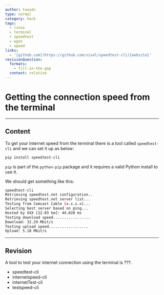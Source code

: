 ```yaml
---
author: tuwidc
type: normal
category: hack
tags:
  - linux
  - terminal
  - speedtest
  - wget
  - speed
links:
  - '[github.com](https://github.com/sivel/speedtest-cli){website}'
revisionQuestion:
  formats:
    - fill-in-the-gap
  context: relative
---
```


# Getting the connection speed from the terminal


---

## Content

To get your internet speed from the terminal there is a tool called `speedtest-cli`
and we can set it up as below:

```bash
pip install speedtest-cli
```

`pip` is part of the `python-pip` package and it requires a valid Python install to use it.

We should get something like this:

```bash
speedtest-cli
Retrieving speedtest.net configuration..
Retrieving speedtest.net server list...
Testing from Comcast Cable (x.x.x.x)...
Selecting best server based on ping...
Hosted by XXX [12.03 km]: 44.028 ms
Testing download speed.................
Download: 32.29 Mbit/s
Testing upload speed..................
Upload: 5.18 Mbit/s
```


---

## Revision

A tool to test your internet connection using the terminal is ???.

- speedtest-cli
- internetspeed-cli
- internetTest-cli
- testspeed-cli
